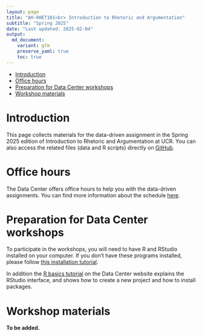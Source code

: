 ```yaml
---
layout: page
title: "AH-RHET101<br> Introduction to Rhetoric and Argumentation"
subtitle: "Spring 2025"
date: "Last updated: 2025-02-04"
output:
  md_document:
    variant: gfm
    preserve_yaml: true
    toc: true
---
```


- [Introduction](#introduction)
- [Office hours](#office-hours)
- [Preparation for Data Center
  workshops](#preparation-for-data-center-workshops)
- [Workshop materials](#workshop-materials)

# Introduction

This page collects materials for the data-driven assignment in the
Spring 2025 edition of Introduction to Rhetoric and Argumentation at
UCR. You can also access the related files (data and R scripts) directly
on
[GitHub](https://github.com/ucrdatacenter/projects/tree/main/AH-RHET101/2025h1).

# Office hours

The Data Center offers office hours to help you with the data-driven
assignments. You can find more information about the schedule
[here](../../contact).

# Preparation for Data Center workshops

To participate in the workshops, you will need to have R and RStudio
installed on your computer. If you don’t have these programs installed,
please follow [this installation tutorial](../../tutorials/r_install).

In addition the [R basics tutorial](../../../tutorials/r_basics) on the
Data Center website explains the RStudio interface, and shows how to
create a new project and how to install packages.

# Workshop materials

**To be added.**
